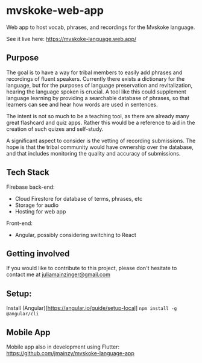 # mvskoke-web-app
Web app to host vocab, phrases, and recordings for the Mvskoke language.

See it live here: https://mvskoke-language.web.app/

## Purpose
The goal is to have a way for tribal members to easily add phrases and recordings of fluent speakers.  Currently there exists a dictionary for the language, but for the purposes of language preservation and revitalization, hearing the language spoken is crucial.  A tool like this could supplement language learning by providing a searchable database of phrases, so that learners can see and hear how words are used in sentences.  

The intent is not so much to be a teaching tool, as there are already many great flashcard and quiz apps.  Rather this would be a reference to aid in the creation of such quizes and self-study.

A significant aspect to consider is the vetting of recording submissions.  The hope is that the tribal community would have ownership over the database, and that includes monitoring the quality and accuracy of submissions.

## Tech Stack
Firebase back-end:
  - Cloud Firestore for database of terms, phrases, etc
  - Storage for audio
  - Hosting for web app

Front-end:
  - Angular, possibly considering switching to React


## Getting involved
If you would like to contribute to this project, please don't hesitate to contact me at juliamainzinger@gmail.com

## Setup:
Install (Angular)[https://angular.io/guide/setup-local]
`npm install -g @angular/cli`

## Mobile App
Mobile app also in development using Flutter: https://github.com/jmainzy/mvskoke-language-app
